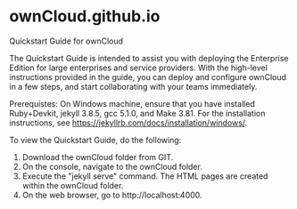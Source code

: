 # ownCloud.github.io

Quickstart Guide for ownCloud

The Quickstart Guide is intended to assist you with deploying the Enterprise Edition for large enterprises and service providers. With the high-level instructions provided in the guide, you can deploy and configure ownCloud in a few steps, and start collaborating with your teams immediately.

Prerequistes:
On Windows machine, ensure that you have installed Ruby+Devkit, jekyll 3.8.5, gcc 5.1.0, and Make 3.81.
For the installation instructions, see https://jekyllrb.com/docs/installation/windows/.

To view the Quickstart Guide, do the following:
1. Download the ownCloud folder from GIT.
2. On the console, navigate to the ownCloud folder.
3. Execute the "jekyll serve" command. The HTML pages are created within the ownCloud folder. 
4. On the web browser, go to http://localhost:4000.
